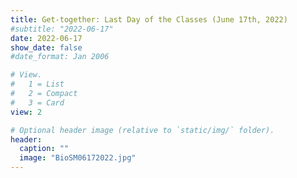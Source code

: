 ```yaml
---
title: Get-together: Last Day of the Classes (June 17th, 2022)
#subtitle: "2022-06-17"
date: 2022-06-17
show_date: false
#date_format: Jan 2006

# View.
#   1 = List
#   2 = Compact
#   3 = Card
view: 2

# Optional header image (relative to `static/img/` folder).
header:
  caption: ""
  image: "BioSM06172022.jpg"
---
```

